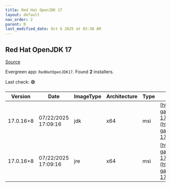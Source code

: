 ```yaml
---
title: Red Hat OpenJDK 17
layout: default
nav_order: 2
parent: R
last_modified_date: Oct 6 2025 at 03:38 AM
---
```


## Red Hat OpenJDK 17

[Source](https://developers.redhat.com/products/openjdk/overview)

Evergreen app: `RedHatOpenJDK17`. Found **2** installers.

Last check: 🟢

| Version   | Date                | ImageType | Architecture | Type | URI                                                                                                                                                                                                                                                                      |
| --------- | ------------------- | --------- | ------------ | ---- | ------------------------------------------------------------------------------------------------------------------------------------------------------------------------------------------------------------------------------------------------------------------------ |
| 17.0.16+8 | 07/22/2025 17:09:16 | jdk       | x64          | msi  | [https://developers.redhat.com/content-gateway/file/pub/openjdk/adoptium/July_2025/java-17-openjdk-17.0.16.0.8-1.win.jdk.x86_64.msi](https://developers.redhat.com/content-gateway/file/pub/openjdk/adoptium/July_2025/java-17-openjdk-17.0.16.0.8-1.win.jdk.x86_64.msi) |
| 17.0.16+8 | 07/22/2025 17:09:16 | jre       | x64          | msi  | [https://developers.redhat.com/content-gateway/file/pub/openjdk/adoptium/July_2025/java-17-openjdk-17.0.16.0.8-1.win.jre.x86_64.msi](https://developers.redhat.com/content-gateway/file/pub/openjdk/adoptium/July_2025/java-17-openjdk-17.0.16.0.8-1.win.jre.x86_64.msi) |
